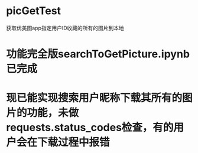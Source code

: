 # picGetTest
获取优美图app指定用户ID收藏的所有的图片到本地
# 功能完全版searchToGetPicture.ipynb已完成
# 现已能实现搜索用户昵称下载其所有的图片的功能，未做requests.status_codes检查，有的用户会在下载过程中报错
